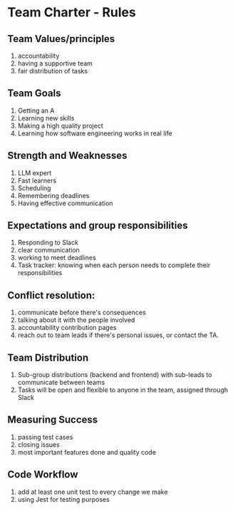 # Team Charter - Rules

## Team Values/principles
1. accountability
2. having a supportive team
3. fair distribution of tasks

## Team Goals
1. Getting an A
2. Learning new skills
3. Making a high quality project
4. Learning how software engineering works in real life

## Strength and Weaknesses
1. LLM expert
2. Fast learners
3. Scheduling
4. Remembering deadlines
5. Having effective communication

## Expectations and group responsibilities
1. Responding to Slack
2. clear communication
3. working to meet deadlines
4. Task tracker: knowing when each person needs to complete their responsibilities
   
## Conflict resolution: 
1. communicate before there's consequences
2. talking about it with the people involved
3. accountability contribution pages
4. reach out to team leads if there's personal issues, or contact the TA.

## Team Distribution
1. Sub-group distributions (backend and frontend) with sub-leads to communicate between teams
2. Tasks will be open and flexible to anyone in the team, assigned through Slack

## Measuring Success
1. passing test cases 
2. closing issues
3. most important features done and quality code 

## Code Workflow
1. add at least one unit test to every change we make
2. using Jest for testing purposes
